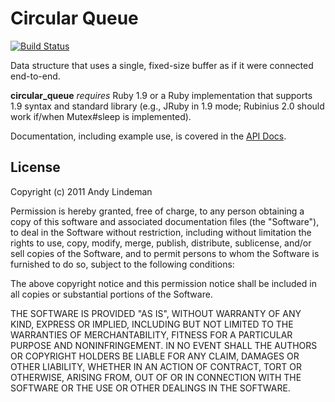 # Circular Queue

[![Build Status](https://secure.travis-ci.org/alindeman/circular_queue.png)](http://travis-ci.org/alindeman/circular_queue)

Data structure that uses a single, fixed-size buffer as if it were connected
end-to-end.

**circular_queue** *requires* Ruby 1.9 or a Ruby implementation that
supports 1.9 syntax and standard library (e.g., JRuby in 1.9 mode;
Rubinius 2.0 should work if/when Mutex#sleep is implemented).

Documentation, including example use, is covered in the [API
Docs](http://rdoc.info/github/alindeman/circular_queue/master/CircularQueue).

## License

Copyright (c) 2011 Andy Lindeman

Permission is hereby granted, free of charge, to any person obtaining a
copy of this software and associated documentation files (the
"Software"), to deal in the Software without restriction, including
without limitation the rights to use, copy, modify, merge, publish,
distribute, sublicense, and/or sell copies of the Software, and to
permit persons to whom the Software is furnished to do so, subject to
the following conditions:

The above copyright notice and this permission notice shall be included
in all copies or substantial portions of the Software.

THE SOFTWARE IS PROVIDED "AS IS", WITHOUT WARRANTY OF ANY KIND, EXPRESS
OR IMPLIED, INCLUDING BUT NOT LIMITED TO THE WARRANTIES OF
MERCHANTABILITY, FITNESS FOR A PARTICULAR PURPOSE AND NONINFRINGEMENT.
IN NO EVENT SHALL THE AUTHORS OR COPYRIGHT HOLDERS BE LIABLE FOR ANY
CLAIM, DAMAGES OR OTHER LIABILITY, WHETHER IN AN ACTION OF CONTRACT,
TORT OR OTHERWISE, ARISING FROM, OUT OF OR IN CONNECTION WITH THE
SOFTWARE OR THE USE OR OTHER DEALINGS IN THE SOFTWARE.
